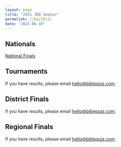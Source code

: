 ```yaml
---
layout: page
title: "2011 JBQ Season"
permalink: /jbq/2011/
date: "2023-04-10"
---
```


## Nationals
<a href="{% link _pages/jbq/2011/nationals.md %}" class="button is-primary">National Finals</a>

## Tournaments
If you have results, please email <hello@biblequiz.com>.

## District Finals
If you have results, please email <hello@biblequiz.com>.

## Regional Finals
If you have results, please email <hello@biblequiz.com>.
